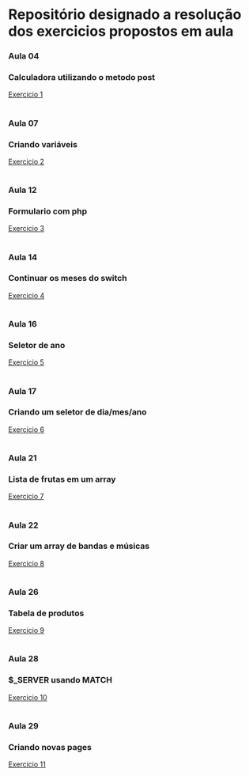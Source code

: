 # Repositório designado a resolução dos exercicios propostos em aula

### Aula 04
### Calculadora utilizando o metodo post
[Exercicio 1](./aula04/index.php)
#

### Aula 07
### Criando variáveis
[Exercicio 2](./aula07/index.php)
#

### Aula 12
### Formulario com php
[Exercicio 3](./aula12/index.php)
#

### Aula 14
### Continuar os meses do switch
[Exercicio 4](./aula14/index.php)
#

### Aula 16
### Seletor de ano
[Exercicio 5](./aula16/index.php)
#

### Aula 17
### Criando um seletor de dia/mes/ano
[Exercicio 6](./aula17/index.php)
#

### Aula 21
### Lista de frutas em um array
[Exercicio 7](./aula21/index.php)
#

### Aula 22
### Criar um array de bandas e músicas
[Exercicio 8](./aula22/index.php)
#
### Aula 26
### Tabela de produtos
[Exercicio 9](./aula26/index.php)
#
### Aula 28
### $_SERVER usando MATCH
[Exercicio 10](./aula28/index.php)
#
### Aula 29
### Criando novas pages
[Exercicio 11](./aula29/index.php)
#